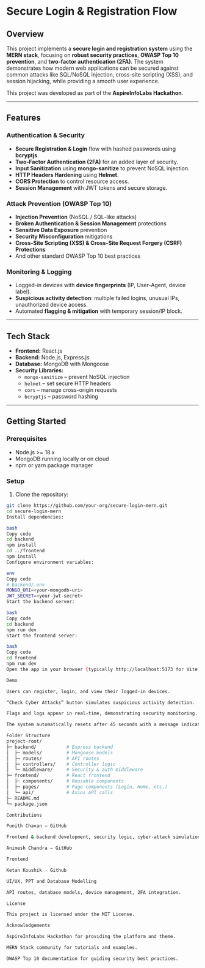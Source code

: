# Secure Login & Registration Flow



## Overview

This project implements a **secure login and registration system** using the **MERN stack**, focusing on **robust security practices**, **OWASP Top 10 prevention**, and **two-factor authentication (2FA)**. The system demonstrates how modern web applications can be secured against common attacks like SQL/NoSQL injection, cross-site scripting (XSS), and session hijacking, while providing a smooth user experience.

This project was developed as part of the **AspireInfoLabs Hackathon**.

---

## Features

### Authentication & Security
- **Secure Registration & Login** flow with hashed passwords using **bcryptjs**.
- **Two-Factor Authentication (2FA)** for an added layer of security.
- **Input Sanitization** using **mongo-sanitize** to prevent NoSQL injection.
- **HTTP Headers Hardening** using **Helmet**.
- **CORS Protection** to control resource access.
- **Session Management** with JWT tokens and secure storage.

### Attack Prevention (OWASP Top 10)
- **Injection Prevention** (NoSQL / SQL-like attacks)  
- **Broken Authentication & Session Management** protections  
- **Sensitive Data Exposure** prevention  
- **Security Misconfiguration** mitigations  
- **Cross-Site Scripting (XSS) & Cross-Site Request Forgery (CSRF) Protections**  
- And other standard OWASP Top 10 best practices

### Monitoring & Logging
- Logged-in devices with **device fingerprints** (IP, User-Agent, device label).  
- **Suspicious activity detection**: multiple failed logins, unusual IPs, unauthorized device access.  
- Automated **flagging & mitigation** with temporary session/IP block.

---

## Tech Stack

- **Frontend:** React.js  
- **Backend:** Node.js, Express.js  
- **Database:** MongoDB with Mongoose  
- **Security Libraries:**  
  - `mongo-sanitize` – prevent NoSQL injection  
  - `helmet` – set secure HTTP headers  
  - `cors` – manage cross-origin requests  
  - `bcryptjs` – password hashing  

---

## Getting Started

### Prerequisites
- Node.js >= 18.x  
- MongoDB running locally or on cloud  
- npm or yarn package manager  

### Setup
1. Clone the repository:

```bash
git clone https://github.com/your-org/secure-login-mern.git
cd secure-login-mern
Install dependencies:

bash
Copy code
cd backend
npm install
cd ../frontend
npm install
Configure environment variables:

env
Copy code
# backend/.env
MONGO_URI=<your-mongodb-uri>
JWT_SECRET=<your-jwt-secret>
Start the backend server:

bash
Copy code
cd backend
npm run dev
Start the frontend server:

bash
Copy code
cd frontend
npm run dev
Open the app in your browser (typically http://localhost:5173 for Vite frontend).

Demo

Users can register, login, and view their logged-in devices.

“Check Cyber Attacks” button simulates suspicious activity detection.

Flags and logs appear in real-time, demonstrating security monitoring.

The system automatically resets after 45 seconds with a message indicating the system is secure and suspicious sessions/IPs are mitigated.

Folder Structure
project-root/
├─ backend/           # Express backend
│  ├─ models/         # Mongoose models
│  ├─ routes/         # API routes
│  ├─ controllers/    # Controller logic
│  └─ middleware/     # Security & auth middleware
├─ frontend/          # React frontend
│  ├─ components/     # Reusable components
│  ├─ pages/          # Page components (Login, Home, etc.)
│  └─ api/            # Axios API calls
├─ README.md
└─ package.json

Contributions

Punith Chavan – GitHub

Frontend & backend development, security logic, cyber-attack simulation.

Animesh Chandra – GitHub

Frontend 

Ketan Koushik - Github

UI/UX, PPT and Database Modelling

API routes, database models, device management, 2FA integration.

License

This project is licensed under the MIT License.

Acknowledgements

AspireInfoLabs Hackathon for providing the platform and theme.

MERN Stack community for tutorials and examples.

OWASP Top 10 documentation for guiding security best practices.
